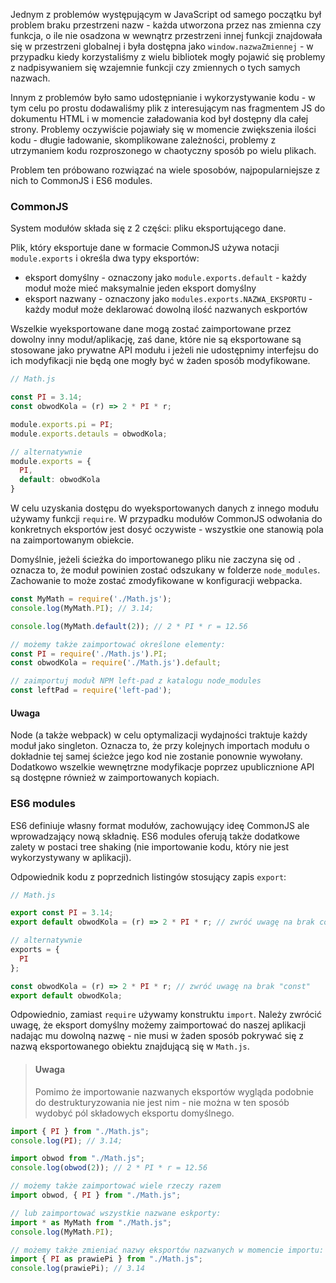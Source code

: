 Jednym z problemów występującym w JavaScript od samego początku był problem braku przestrzeni nazw - każda utworzona przez nas zmienna czy funkcja, o ile nie osadzona w wewnątrz przestrzeni innej funkcji znajdowała się w przestrzeni globalnej i była dostępna jako `window.nazwaZmiennej` - w przypadku kiedy korzystaliśmy z wielu bibliotek mogły pojawić się problemy z nadpisywaniem się wzajemnie funkcji czy zmiennych o tych samych nazwach.

Innym z problemów było samo udostępnianie i wykorzystywanie kodu - w tym celu po prostu dodawaliśmy plik z interesującym nas fragmentem JS do dokumentu HTML i w momencie załadowania kod był dostępny dla całej strony. Problemy oczywiście pojawiały się w momencie zwiększenia ilości kodu - długie ładowanie, skomplikowane zależności, problemy z utrzymaniem kodu rozproszonego w chaotyczny sposób po wielu plikach.

Problem ten próbowano rozwiązać na wiele sposobów, najpopularniejsze z nich to CommonJS i ES6 modules.

### CommonJS

System modułów składa się z 2 części: pliku eksportującego dane.

Plik, który eksportuje dane w formacie CommonJS używa notacji `module.exports` i określa dwa typy eksportów:

*   eksport domyślny - oznaczony jako `module.exports.default` - każdy moduł może mieć maksymalnie jeden eksport domyślny
*   eksport nazwany - oznaczony jako `modules.exports.NAZWA_EKSPORTU` - każdy moduł może deklarować dowolną ilość nazwanych eskportów

Wszelkie wyeksportowane dane mogą zostać zaimportowane przez dowolny inny moduł/aplikację, zaś dane, które nie są eksportowane są stosowane jako prywatne API modułu i jeżeli nie udostępnimy interfejsu do ich modyfikacji nie będą one mogły być w żaden sposób modyfikowane.

```js
// Math.js

const PI = 3.14;
const obwodKola = (r) => 2 * PI * r;

module.exports.pi = PI;
module.exports.detauls = obwodKola; 

// alternatywnie
module.exports = {
  PI,
  default: obwodKola
}
```

W celu uzyskania dostępu do wyeksportowanych danych z innego modułu używamy funkcji `require`. W przypadku modułów CommonJS odwołania do konkretnych eksportów jest dosyć oczywiste - wszystkie one stanowią pola na zaimportowanym obiekcie.

Domyślnie, jeżeli ścieżka do importowanego pliku nie zaczyna się od `.` oznacza to, że moduł powinien zostać odszukany w folderze `node_modules`. Zachowanie to może zostać zmodyfikowane w konfiguracji webpacka.

```js
const MyMath = require('./Math.js');
console.log(MyMath.PI); // 3.14;

console.log(MyMath.default(2)); // 2 * PI * r = 12.56

// możemy także zaimportować określone elementy:
const PI = require('./Math.js').PI;
const obwodKola = require('./Math.js').default;

// zaimportuj moduł NPM left-pad z katalogu node_modules
const leftPad = require('left-pad');
```

#### Uwaga

Node (a także webpack) w celu optymalizacji wydajności traktuje każdy moduł jako singleton. Oznacza to, że przy kolejnych importach modułu o dokładnie tej samej ścieżce jego kod nie zostanie ponownie wywołany. Dodatkowo wszelkie wewnętrzne modyfikacje poprzez upublicznione API są dostępne również w zaimportowanych kopiach.

### ES6 modules

ES6 definiuje własny format modułów, zachowujący ideę CommonJS ale wprowadzający nową składnię. ES6 modules oferują także dodatkowe zalety w postaci tree shaking (nie importowanie kodu, który nie jest wykorzystywany w aplikacji).

Odpowiednik kodu z poprzednich listingów stosujący zapis `export`:

```js
// Math.js

export const PI = 3.14;
export default obwodKola = (r) => 2 * PI * r; // zwróć uwagę na brak const

// alternatywnie
exports = {
  PI
};

const obwodKola = (r) => 2 * PI * r; // zwróć uwagę na brak "const"
export default obwodKola;    
```

Odpowiednio, zamiast `require` używamy konstruktu `import`. Należy zwrócić uwagę, że eksport domyślny możemy zaimportować do naszej aplikacji nadając mu dowolną nazwę - nie musi w żaden sposób pokrywać się z nazwą eksportowanego obiektu znajdującą się w `Math.js`.

> #### Uwaga
> Pomimo że importowanie nazwanych eksportów wygląda podobnie do destrukturyzowania nie jest nim - nie można w ten sposób wydobyć pól składowych eksportu domyślnego.

```js
import { PI } from "./Math.js";
console.log(PI); // 3.14;

import obwod from "./Math.js";
console.log(obwod(2)); // 2 * PI * r = 12.56

// możemy także zaimportować wiele rzeczy razem
import obwod, { PI } from "./Math.js";

// lub zaimportować wszystkie nazwane eskporty:
import * as MyMath from "./Math.js";
console.log(MyMath.PI);

// możemy także zmieniać nazwy eksportów nazwanych w momencie importu:
import { PI as prawiePi } from "./Math.js";
console.log(prawiePi); // 3.14
```